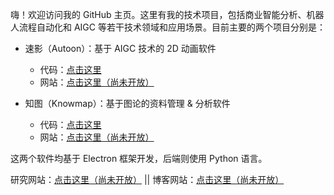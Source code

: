 
嗨！欢迎访问我的 GitHub 主页。这里有我的技术项目，包括商业智能分析、机器人流程自动化和 AIGC 等若干技术领域和应用场景。目前主要的两个项目分别是：

- 速影（Autoon）：基于 AIGC 技术的 2D 动画软件
  - 代码：[点击这里](https://github.com/goatsofcanton/autoon/)
  - 网站：[点击这里（尚未开放）](https://goatsofcanton.github.io/zh-cn/autoon/)
    
- 知图（Knowmap）：基于图论的资料管理 & 分析软件
  - 代码：[点击这里](https://github.com/goatsofcanton/knowmap/)
  - 网站：[点击这里（尚未开放）](https://goatsofcanton.github.io/zh-cn/knowmap/)

这两个软件均基于 Electron 框架开发，后端则使用 Python 语言。

研究网站：[点击这里（尚未开放）](https://goatsofcanton.github.com/zh-cn/research/) 
||
博客网站：[点击这里（尚未开放）](https://goatsofcanton.github.com/zh-cn/blogs/)

<!-- Traditional Chinese rolling headline -->
<!-- 
[![Typing SVG](https://readme-typing-svg.demolab.com/?lines=你好，世界!+我是李兆智。;歡迎造訪我的+GitHub+專頁！;我是名獨立開發者和插畫師。;這裏有我的技術項目和網誌。;全棧+Web+應用程式設計與開發;資料分析與報表自動化工具;高效辦公資源管理系統;數據管理與決策系統;数碼藝術和設計+AI+解決方案;)](https://git.io/typing-svg)
-->

<!-- GitHub recommended bio. -->
<!--
### Hi there 👋

**mrlizhaozhi/mrlizhaozhi** is a ✨ _special_ ✨ repository because its `README.md` (this file) appears on your GitHub profile.

Here are some ideas to get you started:

- 🔭 I’m currently working on ...
- 🌱 I’m currently learning ...
- 👯 I’m looking to collaborate on ...
- 🤔 I’m looking for help with ...
- 💬 Ask me about ...
- 📫 How to reach me: ...
- 😄 Pronouns: ...
- ⚡ Fun fact: ...
-->
